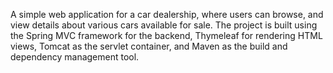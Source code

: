 A simple web application for a car dealership, where users can browse, and view details about various cars available for sale. The project is built using the Spring MVC framework for the backend, Thymeleaf for rendering HTML views, Tomcat as the servlet container, and Maven as the build and dependency management tool.

